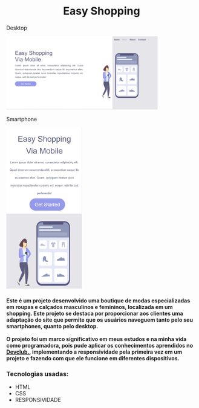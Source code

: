 <h1 align="Center"> Easy Shopping </h1>

Desktop

<img src="./src/notbook.png" width="400" > 
<br>

Smartphone

<img src="./src/smartphone.png " width=200px>

<h4>
Este é um projeto desenvolvido uma boutique de modas especializadas em roupas e calçados masculinos e femininos, localizada em um shopping. Este projeto se destaca por proporcionar aos clientes uma adaptação do site que permite que os usuários naveguem tanto pelo seu smartphones, quanto pelo desktop. 
<br>
<br>
O projeto foi um marco significativo em meus estudos e na minha vida como programadora, pois pude aplicar os conhecimentos aprendidos no <a href="https://rodolfomori.com.br/devclub/" target="_blanck">Devclub.</a>, implementando a responsividade pela primeira vez em um projeto e fazendo com que ele funcione em diferentes dispositivos.

</h4>

### Tecnologias usadas:
- HTML
- CSS
- RESPONSIVIDADE
